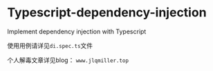 # Typescript-dependency-injection
Implement dependency injection with Typescript

使用用例请详见`di.spec.ts`文件

个人解毒文章详见blog： `www.jlqmiller.top`


